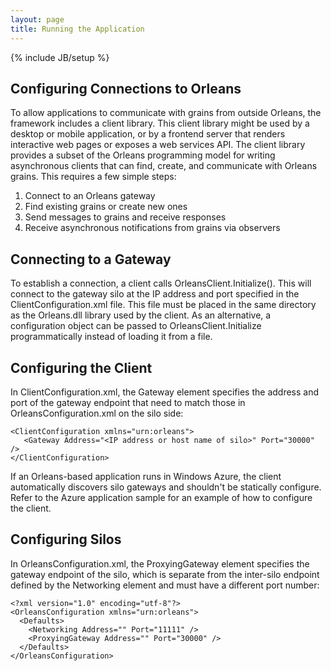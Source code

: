 ```yaml
---
layout: page
title: Running the Application
---
```

{% include JB/setup %}

## Configuring Connections to Orleans

To allow applications to communicate with grains from outside Orleans, the framework includes a client library. This client library might be used by a desktop or mobile application, or by a frontend server that renders interactive web pages or exposes a web services API. The client library provides a subset of the Orleans programming model for writing asynchronous clients that can find, create, and communicate with Orleans grains. This requires a few simple steps:

1. Connect to an Orleans gateway 
2. Find existing grains or create new ones 
3. Send messages to grains and receive responses 
4. Receive asynchronous notifications from grains via observers 

## Connecting to a Gateway

To establish a connection, a client calls OrleansClient.Initialize(). This will connect to the gateway silo at the IP address and port specified in the ClientConfiguration.xml file. This file must be placed in the same directory as the Orleans.dll library used by the client. As an alternative, a configuration object can be passed to OrleansClient.Initialize programmatically instead of loading it from a file.

## Configuring the Client

In ClientConfiguration.xml, the Gateway element specifies the address and port of the gateway endpoint that need to match those in OrleansConfiguration.xml on the silo side:

    <ClientConfiguration xmlns="urn:orleans">
       <Gateway Address="<IP address or host name of silo>" Port="30000" />
    </ClientConfiguration>

If an Orleans-based application runs in Windows Azure, the client automatically discovers silo gateways and shouldn't be statically configure. Refer to the Azure application sample for an example of how to configure the client.

## Configuring Silos

In OrleansConfiguration.xml, the ProxyingGateway element specifies the gateway endpoint of the silo, which is separate from the inter-silo endpoint defined by the Networking element and must have a different port number:

    <?xml version="1.0" encoding="utf-8"?>
    <OrleansConfiguration xmlns="urn:orleans">
      <Defaults>
        <Networking Address="" Port="11111" />
        <ProxyingGateway Address="" Port="30000" />
      </Defaults>
    </OrleansConfiguration>
